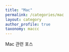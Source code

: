 ```yaml
---
title: "Mac"
permalink: /categories/mac
layout: category
author_profile: true
taxonomy: maccc
---
```


Mac 관련 포스